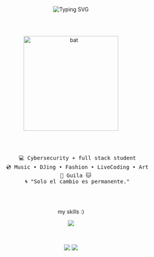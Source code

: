<p align="center">
  <img src="https://readme-typing-svg.demolab.com?font=Jacquard+12&size=35&pause=1000&color=E88CF7&width=435&lines=%E2%9D%A4%EF%B8%8E%E2%82%8A+%E2%8A%B9+hello+hello!+I'm+Karisha.+;happy+to+see+you+here...;have+a+nice+day++%E2%9D%A4%EF%B8%8E%E2%82%8A+%E2%8A%B9" alt="Typing SVG">
</p>

  <br><br>

<div align="center">
  
<img src="https://github.com/user-attachments/assets/3072ceac-e9bb-4561-a82e-feb05c89a1d4" alt="bat" width="250px" />

</div>  
<div align="center">

<br><br>
<pre>
    💻 Cybersecurity + full stack student
    💿 Music • DJing • Fashion • LiveCoding • Art
    🐾 Guila 🐱 
    🌀 "Solo el cambio es permanente."
</pre>
<br><br>


my skills :)
<p align="center">
  <a href="https://skillicons.dev">
    <img src="https://skillicons.dev/icons?i=git,aws,docker,figma,html,css,java,js,react,kali,linux" />
  </a>
</p>

<br><br>
[![](https://img.shields.io/badge/linkedin-0a66c2)](http://linkedin.com/in/karisssha)
[![](https://img.shields.io/badge/playlists-ff66ab)](https://open.spotify.com/user/nissi-)
